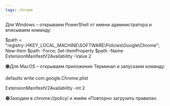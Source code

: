 ```yaml
---
tags: chrome
---
```

Для Windows – открываем PowerShell от имени администратора и вписываем команду:

$path = "registry::HKEY_LOCAL_MACHINE\SOFTWARE\Policies\Google\Chrome"; New-Item $path -Force; Set-ItemProperty $path -Name ExtensionManifestV2Availability -Value 2

🟠Для MacOS – открываем приложение Терминал и запускаем команду:

defaults write com.google.Chrome.plist

ExtensionManifestV2Availability -int 2

🟠Заходим в chrome://policy/ и жмём «Повторно загрузить правила».